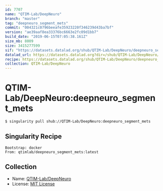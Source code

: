 ```yaml
---
id: 7707
name: "QTIM-Lab/DeepNeuro"
branch: "master"
tag: "deepneuro_segment_mets"
commit: "004321c0796beeafe35923220f346239d43ba7bf"
version: "ae39aaf8ea33376bc6663e2fc09d1bb7"
build_date: "2019-06-15T07:05:38.161Z"
size_mb: 8009
size: 3415277599
sif: "https://datasets.datalad.org/shub/QTIM-Lab/DeepNeuro/deepneuro_segment_mets/2019-06-15-004321c0-ae39aaf8/ae39aaf8ea33376bc6663e2fc09d1bb7.simg"
datalad_url: https://datasets.datalad.org?dir=/shub/QTIM-Lab/DeepNeuro/deepneuro_segment_mets/2019-06-15-004321c0-ae39aaf8/
recipe: https://datasets.datalad.org/shub/QTIM-Lab/DeepNeuro/deepneuro_segment_mets/2019-06-15-004321c0-ae39aaf8/Singularity
collection: QTIM-Lab/DeepNeuro
---
```


# QTIM-Lab/DeepNeuro:deepneuro_segment_mets

```bash
$ singularity pull shub://QTIM-Lab/DeepNeuro:deepneuro_segment_mets
```

## Singularity Recipe

```singularity
Bootstrap: docker
From: qtimlab/deepneuro_segment_mets:latest
```

## Collection

 - Name: [QTIM-Lab/DeepNeuro](https://github.com/QTIM-Lab/DeepNeuro)
 - License: [MIT License](https://api.github.com/licenses/mit)

